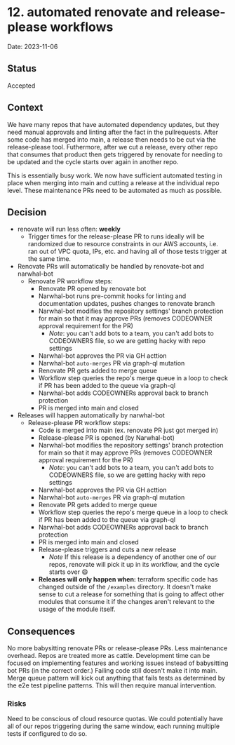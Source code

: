 # 12. automated renovate and release-please workflows

Date: 2023-11-06

## Status

Accepted

## Context

We have many repos that have automated dependency updates, but they need manual approvals and linting after the fact in the pullrequests.
After some code has merged into main, a release then needs to be cut via the release-please tool.
Futhermore, after we cut a release, every other repo that consumes that product then gets triggered by renovate for needing to be updated and the cycle starts over again in another repo.

This is essentially busy work. We now have sufficient automated testing in place when merging into main and cutting a release at the individual repo level.
These maintenance PRs need to be automated as much as possible.

## Decision

- renovate will run less often: **weekly**
  - Trigger times for the release-please PR to runs ideally will be randomized due to resource constraints in our AWS accounts, i.e. ran out of VPC quota, IPs, etc. and having all of those tests trigger at the same time.
- Renovate PRs will automatically be handled by renovate-bot and narwhal-bot
  - Renovate PR workflow steps:
    - Renovate PR opened by renovate bot
    - Narwhal-bot runs pre-commit hooks for linting and documentation updates, pushes changes to renovate branch
    - Narwhal-bot modifies the repository settings' branch protection for main so that it may approve PRs (removes CODEOWNER approval requirement for the PR)
      - *Note*: you can't add bots to a team, you can't add bots to CODEOWNERS file, so we are getting hacky with repo settings
    - Narwhal-bot approves the PR via GH acttion
    - Narwhal-bot `auto-merges` PR via graph-ql mutation
    - Renovate PR gets added to merge queue
    - Workflow step queries the repo's merge queue in a loop to check if PR has been added to the queue via graph-ql
    - Narwhal-bot adds CODEOWNERs approval back to branch protection
    - PR is merged into main and closed
- Releases will happen automatically by narwhal-bot
  - Release-please PR workflow steps:
    - Code is merged into main (ex. renovate PR just got merged in)
    - Release-please PR is opened (by Narwhal-bot)
    - Narwhal-bot modifies the repository settings' branch protection for main so that it may approve PRs (removes CODEOWNER approval requirement for the PR)
      - *Note*: you can't add bots to a team, you can't add bots to CODEOWNERS file, so we are getting hacky with repo settings
    - Narwhal-bot approves the PR via GH acttion
    - Narwhal-bot `auto-merges` PR via graph-ql mutation
    - Renovate PR gets added to merge queue
    - Workflow step queries the repo's merge queue in a loop to check if PR has been added to the queue via graph-ql
    - Narwhal-bot adds CODEOWNERs approval back to branch protection
    - PR is merged into main and closed
    - Release-please triggers and cuts a new release
      - *Note* If this release is a dependency of another one of our repos, renovate will pick it up in its workflow, and the cycle starts over :smile:
    - **Releases will only happen when:** terraform specific code has changed outside of the `/examples` directory. It doesn't make sense to cut a release for something that is going to affect other modules that consume it if the changes aren't relevant to the usage of the module itself.

## Consequences

No more babysitting renovate PRs or release-please PRs. Less maintenance overhead.
Repos are treated more as cattle.
Development time can be focused on implementing features and working issues instead of babysitting bot PRs (in the correct order.)
Failing code still doesn't make it into main. Merge queue pattern will kick out anything that fails tests as determined by the e2e test pipeline patterns. This will then require manual intervention.

### Risks

Need to be conscious of cloud resource quotas. We could potentially have all of our repos triggering during the same window, each running multiple tests if configured to do so.
